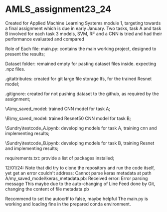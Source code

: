 # AMLS_assignment23_24
Created for Applied Machine Learning Systems module 1, targeting towards a final assignment which is due in early  January.
Two tasks, task A and task B involved
for each task 3 models, SVM, RF and a CNN is tried and had their performance evaluated and compared

Role of Each file:
main.py:
    contains the main working project, designed to present the results;

Dataset folder:
remained empty for pasting dataset files inside. expecting .npz files.

.gitattributes:
    created for git large file storage lfs, for the trained Resnet model;

.gitignore:
    created for not pushing dataset to the github, as required by the assignment;

\A\my_saved_model:
    trained CNN model for task A;

\B\my_saved_model:
    trained Resnet50 CNN model for task B;

\Sundry\testcode_A.ipynb:
    developing models for task A, training cnn and implementing results;

\Sundry\testcode_B.ipynb:
    developing models for task B, training Resnet and implementing results;

requirements.txt:
    provide a list of packages installed;

12/01/24: Note that did try to clone the repository and run the code itself, yet get an error couldn't address:
Cannot parse keras metadata at path A/my_saved_model\keras_metadata.pb: Received error: Error parsing message
This maybe due to the auto-changing of Line Feed done by Git, changing the content of file metadata.pb

Recommend to set the autocrlf to false, maybe helpful
The main.py is working and loading fine in the prepared conda environment.
